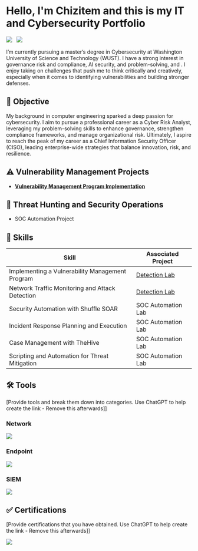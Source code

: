 # Hello, I'm Chizitem and this is my IT and Cybersecurity Portfolio
<a href="https://linkedin.com(https://www.linkedin.com/in/chizitem-ibeneme-7603722b9/?utm_source=share&utm_campaign=share_via&utm_content=profile&utm_medium=ios_app)"><img src="https://img.shields.io/badge/-LinkedIn-0072b1?&style=for-the-badge&logo=linkedin&logoColor=white" /></a>
&nbsp;
<a href="https://x.com/yourusername">
  <img src="https://img.shields.io/badge/-(Twitter)-000000?&style=for-the-badge&logo=x&logoColor=white" />
</a>



I’m currently pursuing a master’s degree in Cybersecurity at Washington University of Science and Technology (WUST). I have a strong interest in governance risk and compliance, AI security, and problem-solving, and . I enjoy taking on challenges that push me to think critically and creatively, especially when it comes to identifying vulnerabilities and building stronger defenses.

## 🎯 Objective
My background in computer engineering sparked a deep passion for cybersecurity. I aim to pursue a professional career as a Cyber Risk Analyst, leveraging my problem-solving skills to enhance governance, strengthen compliance frameworks, and manage organizational risk. Ultimately, I aspire to reach the peak of my career as a Chief Information Security Officer (CISO), leading enterprise-wide strategies that balance innovation, risk, and resilience.




## ⚠️ Vulnerability Management Projects
-  **[Vulnerability Management Program Implementation](https://github.com/Chizitem-sec/Vulnerability-Management-Program)**


## 🚨 Threat Hunting and Security Operations
- SOC Automation Project

  

## 🧠 Skills


| Skill                                         | Associated Project         |
|-----------------------------------------------|----------------------------|
| Implementing a Vulnerability Management Program          | <a href="https://google.com">Detection Lab</a>|
| Network Traffic Monitoring and Attack Detection | <a href="https://google.com">Detection Lab</a>|
| Security Automation with Shuffle SOAR         | SOC Automation Lab|
| Incident Response Planning and Execution      | SOC Automation Lab|
| Case Management with TheHive                  | SOC Automation Lab|
| Scripting and Automation for Threat Mitigation | SOC Automation Lab|

## 🛠️ Tools
[Provide tools and break them down into categories. Use ChatGPT to help create the link - Remove this afterwards]]

### Network
<div>
    <img src="https://img.shields.io/badge/-Wireshark-1679A7?&style=for-the-badge&logo=Wireshark&logoColor=white" />
    

### Endpoint
<div>
    <img src="https://img.shields.io/badge/-Microsoft_Defender_for_Endpoint-00A4EF?&style=for-the-badge&logo=Microsoft&logoColor=white" />
  

### SIEM
<div>
    <img src="https://img.shields.io/badge/-Microsoft_Sentinel-0078D4?&style=for-the-badge&logo=Microsoft&logoColor=white" />
   

## ✅ Certifications
[Provide certifications that you have obtained. Use ChatGPT to help create the link - Remove this afterwards]]
<div>
<img src="https://img.shields.io/badge/-Security%2B-FF0000?&style=for-the-badge&logo=CompTIA&logoColor=white" />



